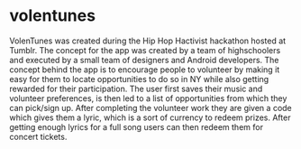 # volentunes
VolenTunes was created during the Hip Hop Hactivist hackathon hosted at Tumblr. The concept for the app was created by a team of 
highschoolers and executed by a small team of designers and Android developers. The concept behind the app is to encourage 
people to volunteer by making it easy for them to locate opportunities to do so in NY while also getting rewarded for their
participation. 
The user first saves their music and volunteer preferences, is then led to a list of opportunities from which they can pick/sign up.
After completing the volunteer work they are given a code which gives them a lyric, which is a sort of currency to redeem prizes.
After getting enough lyrics for a full song users can then redeem them for concert tickets. 


